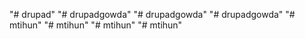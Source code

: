 "# drupad" 
"# drupadgowda" 
"# drupadgowda" 
"# drupadgowda" 
"# mtihun" 
"# mtihun" 
"# mtihun" 
"# mtihun" 
